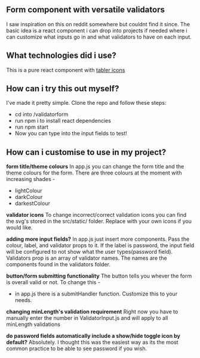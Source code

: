 ## Form component with versatile validators

I saw inspiration on this on reddit somewhere but couldnt find it since.
The basic idea is a react component i can drop into projects if needed
where i can customize what inputs go in and what validators to have on each
input.

## What technologies did i use?

This is a pure react component with [tabler icons](https://tablericons.com/)

## How can i try this out myself?

I've made it pretty simple. Clone the repo and follow these steps:

- cd into /validatorform
- run npm i to install react dependencies
- run npm start
- Now you can type into the input fields to test!

## How can i customise to use in my project?

**form title/theme colours**
In app.js you can change the form title and the theme colours for the form.
There are three colours at the moment with increasing shades -

- lightColour
- darkColour
- darkestColour

**validator icons**
To change incorrect/correct validation icons you can find the svg's stored in the src/static/ folder.
Replace with your own icons if you would like.

**adding more input fields?**
In app.js just insert more <ValidatorInput /> components. Pass the colour, label, and validator props to it.
If the label is password, the input field will be configured to not show what the user types(password field).
Validators prop is an array of validator names. The names are the components found in the validators folder.

**button/form submitting functionality**
The button tells you whever the form is overall valid or not. To change this -

- in app.js there is a submitHandler function. Customize this to your needs.

**changing minLength's validation requirement**
Right now you have to manually enter the number in ValidatorInput.js and will apply to all minLength validations

**do password fields automatically include a show/hide toggle icon by default?**
Absolutely. I thought this was the easiest way as its the most common practice to be able to see password if you wish.
